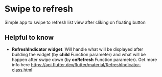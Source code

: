 # Swipe to refresh

Simple app to swipe to refresh list view after cliking on floating button

## Helpful to know
- **RefreshIndicator widget**: Will handle what will be displayed after building the widget (by **child** Function parameter) and what will be happen after swipe down (by **onRefresh** Function parameter). Get more info here https://api.flutter.dev/flutter/material/RefreshIndicator-class.html